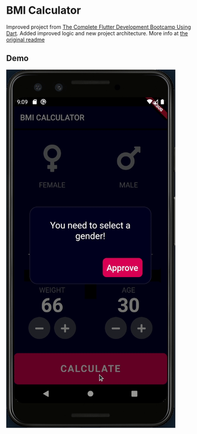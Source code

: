 # BMI Calculator

Improved project from [The Complete Flutter Development Bootcamp Using Dart](https://www.appbrewery.co/p/flutter-development-bootcamp-with-dart). Added improved logic and new project architecture.
More info at [the original readme](https://github.com/AsierDev/flutter-course-app-brewery/tree/master/bmi-calculator-flutter)

## Demo

![BMI Calculator](lib/assets/bmi.gif)
